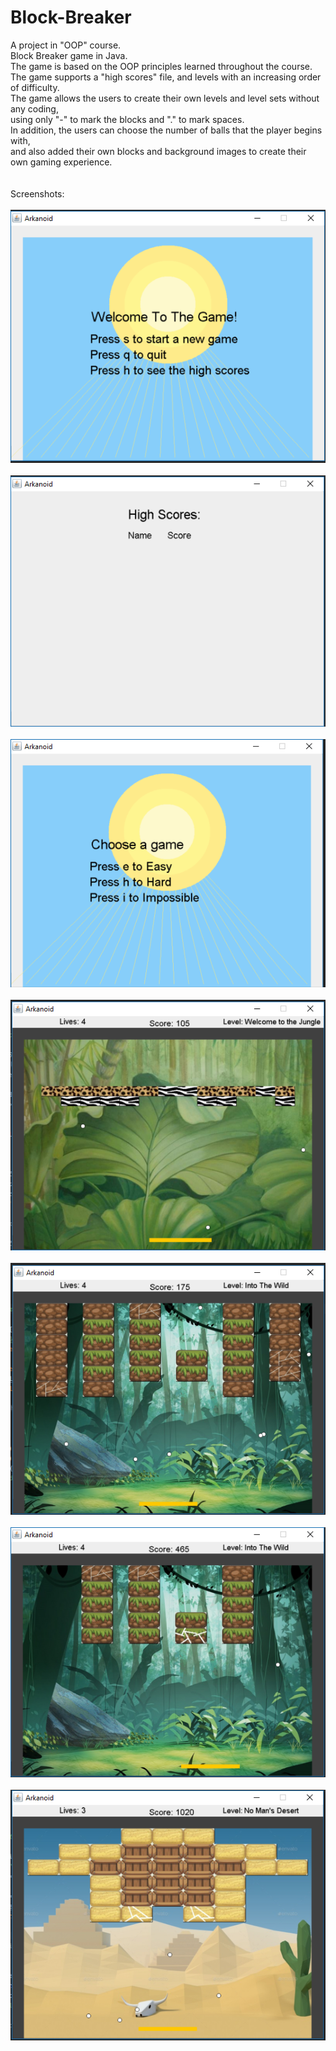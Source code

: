 # Block-Breaker
A project in "OOP" course.<br/>
Block Breaker game in Java.<br/>
The game is based on the OOP principles learned throughout the course.<br/>
The game supports a "high scores" file, and levels with an increasing order of difficulty.<br/>
The game allows the users to create their own levels and level sets without any coding,<br/>
using only "-" to mark the blocks and "." to mark spaces.<br/>
In addition, the users can choose the number of balls that the player begins with,<br/>
and also added their own blocks and background images to create their own gaming experience.<br/>
<br/><br/>
Screenshots:
<br/><br/>
![Screenshot1](screenshots/1.PNG)
<br/><br/>
![Screenshot2](screenshots/2.PNG)
<br/><br/>
![Screenshot3](screenshots/3.PNG)
<br/><br/>
![Screenshot4](screenshots/4.PNG)
<br/><br/>
![Screenshot5](screenshots/5.PNG)
<br/><br/>
![Screenshot6](screenshots/6.PNG)
<br/><br/>
![Screenshot7](screenshots/7.PNG)
